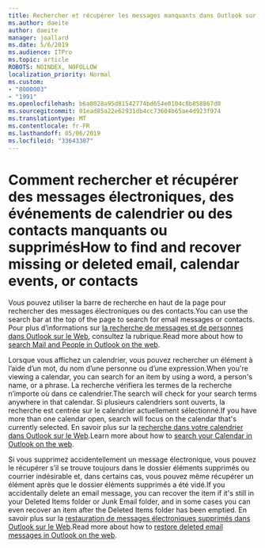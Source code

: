 ```yaml
---
title: Rechercher et récupérer les messages manquants dans Outlook sur le Web
ms.author: daeite
author: daeite
manager: joallard
ms.date: 5/6/2019
ms.audience: ITPro
ms.topic: article
ROBOTS: NOINDEX, NOFOLLOW
localization_priority: Normal
ms.custom:
- "8000003"
- "1991"
ms.openlocfilehash: b6a8028a95d81542774bd654e0104c8b858867d0
ms.sourcegitcommit: 01ead85a22e62931db4cc73604b65ae4d923f974
ms.translationtype: MT
ms.contentlocale: fr-FR
ms.lasthandoff: 05/06/2019
ms.locfileid: "33643387"
---
```

# <a name="how-to-find-and-recover-missing-or-deleted-email-calendar-events-or-contacts"></a><span data-ttu-id="84e4b-102">Comment rechercher et récupérer des messages électroniques, des événements de calendrier ou des contacts manquants ou supprimés</span><span class="sxs-lookup"><span data-stu-id="84e4b-102">How to find and recover missing or deleted email, calendar events, or contacts</span></span>

<span data-ttu-id="84e4b-103">Vous pouvez utiliser la barre de recherche en haut de la page pour rechercher des messages électroniques ou des contacts.</span><span class="sxs-lookup"><span data-stu-id="84e4b-103">You can use the search bar at the top of the page to search for email messages or contacts.</span></span> <span data-ttu-id="84e4b-104">Pour plus d’informations sur [la recherche de messages et de personnes dans Outlook sur le Web](https://support.office.com/article/b27e5eb7-3255-4c61-bf16-1c6a16bc2e6b), consultez la rubrique.</span><span class="sxs-lookup"><span data-stu-id="84e4b-104">Read more about how to [search Mail and People in Outlook on the web](https://support.office.com/article/b27e5eb7-3255-4c61-bf16-1c6a16bc2e6b).</span></span>

<span data-ttu-id="84e4b-105">Lorsque vous affichez un calendrier, vous pouvez rechercher un élément à l’aide d’un mot, du nom d’une personne ou d’une expression.</span><span class="sxs-lookup"><span data-stu-id="84e4b-105">When you're viewing a calendar, you can search for an item by using a word, a person's name, or a phrase.</span></span> <span data-ttu-id="84e4b-106">La recherche vérifiera les termes de la recherche n’importe où dans ce calendrier.</span><span class="sxs-lookup"><span data-stu-id="84e4b-106">The search will check for your search terms anywhere in that calendar.</span></span> <span data-ttu-id="84e4b-107">Si plusieurs calendriers sont ouverts, la recherche est centrée sur le calendrier actuellement sélectionné.</span><span class="sxs-lookup"><span data-stu-id="84e4b-107">If you have more than one calendar open, search will focus on the calendar that's currently selected.</span></span> <span data-ttu-id="84e4b-108">En savoir plus sur la [recherche dans votre calendrier dans Outlook sur le Web](https://support.office.com/article/d587aaec-fb2c-4f6f-aee1-0df1fc591477).</span><span class="sxs-lookup"><span data-stu-id="84e4b-108">Learn more about how to [search your Calendar in Outlook on the web](https://support.office.com/article/d587aaec-fb2c-4f6f-aee1-0df1fc591477).</span></span>

<span data-ttu-id="84e4b-109">Si vous supprimez accidentellement un message électronique, vous pouvez le récupérer s’il se trouve toujours dans le dossier éléments supprimés ou courrier indésirable et, dans certains cas, vous pouvez même récupérer un élément après que le dossier éléments supprimés a été vidé.</span><span class="sxs-lookup"><span data-stu-id="84e4b-109">If you accidentally delete an email message, you can recover the item if it's still in your Deleted Items folder or Junk Email folder, and in some cases you can even recover an item after the Deleted Items folder has been emptied.</span></span> <span data-ttu-id="84e4b-110">En savoir plus sur la [restauration de messages électroniques supprimés dans Outlook sur le Web](https://support.office.com/article/a8ca78ac-4721-4066-95dd-571842e9fb11).</span><span class="sxs-lookup"><span data-stu-id="84e4b-110">Read more about how to [restore deleted email messages in Outlook on the web](https://support.office.com/article/a8ca78ac-4721-4066-95dd-571842e9fb11).</span></span>